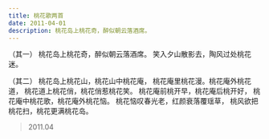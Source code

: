 ```yaml
---
title: 桃花歌两首
date: 2011-04-01
description: 桃花岛上桃花奇，醉似朝云落酒席。
---
```


（其一）
桃花岛上桃花奇，醉似朝云落酒席。
笑入夕山散影去，陶风过处桃花迷。

（其二）
桃花岛上桃花山，桃花山中桃花庵，
桃花庵里桃花漫。桃花庵外桃花道，
桃花道上桃花俏，桃花俏惹桃花笑。
桃花庵前桃开早，桃花庵后桃开好，
桃花庵中桃花歌，桃花庵外桃花恼。
桃花恼叹春光老，红颜衰落覆瑶草，
桃风欲把桃花扫，桃花更满桃花岛。

> 2011.04